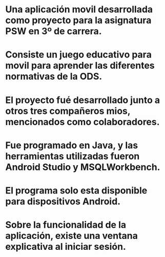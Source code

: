 # Una aplicación movil desarrollada como proyecto para la asignatura PSW en 3º de carrera.
# Consiste un juego educativo para movil para aprender las diferentes normativas de la ODS.
# El proyecto fué desarrollado junto a otros tres compañeros mios, mencionados como colaboradores.
# Fue programado en Java, y las herramientas utilizadas fueron Android Studio y MSQLWorkbench.
# El programa solo esta disponible para dispositivos Android.
# Sobre la funcionalidad de la aplicación, existe una ventana explicativa al iniciar sesión.
